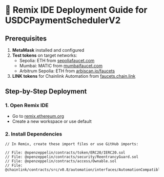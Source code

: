 # 🚀 Remix IDE Deployment Guide for USDCPaymentSchedulerV2

## Prerequisites
1. **MetaMask** installed and configured
2. **Test tokens** on target networks:
   - Sepolia: ETH from [sepoliafaucet.com](https://sepoliafaucet.com/)
   - Mumbai: MATIC from [mumbaifaucet.com](https://mumbaifaucet.com/)
   - Arbitrum Sepolia: ETH from [arbiscan.io/faucets](https://arbiscan.io/faucets)
3. **LINK tokens** for Chainlink Automation from [faucets.chain.link](https://faucets.chain.link/)

## Step-by-Step Deployment

### 1. Open Remix IDE
- Go to [remix.ethereum.org](https://remix.ethereum.org/)
- Create a new workspace or use default

### 2. Install Dependencies
```solidity
// In Remix, create these import files or use GitHub imports:

// File: @openzeppelin/contracts/token/ERC20/IERC20.sol
// File: @openzeppelin/contracts/security/ReentrancyGuard.sol  
// File: @openzeppelin/contracts/access/Ownable.sol
// File: @chainlink/contracts/src/v0.8/automation/interfaces/AutomationCompatibleInterface.sol
